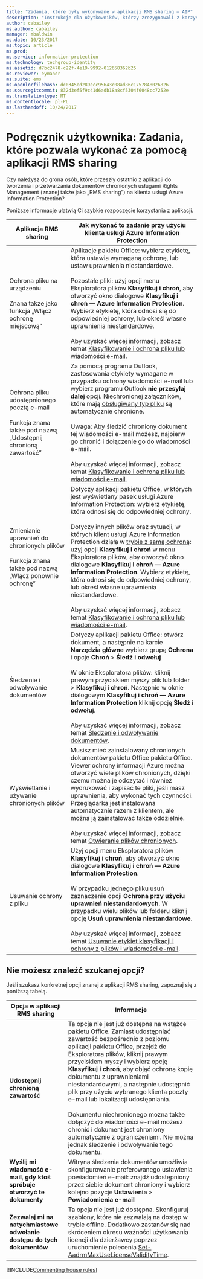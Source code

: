 ```yaml
---
title: "Zadania, które były wykonywane w aplikacji RMS sharing — AIP"
description: "Instrukcje dla użytkowników, którzy zrezygnowali z korzystania z aplikacji RMS sharing na rzecz klienta usługi Azure Information Protection."
author: cabailey
ms.author: cabailey
manager: mbaldwin
ms.date: 10/23/2017
ms.topic: article
ms.prod: 
ms.service: information-protection
ms.technology: techgroup-identity
ms.assetid: d7bc2478-c22f-4e19-9992-012658362b25
ms.reviewer: eymanor
ms.suite: ems
ms.openlocfilehash: dc0345ed289ecc95643c08ad86c1757848026826
ms.sourcegitcommit: 832d3ef5f9c41d6adb18a8cf5304f6048cc7252e
ms.translationtype: MT
ms.contentlocale: pl-PL
ms.lasthandoff: 10/24/2017
---
```

# <a name="user-guide-tasks-that-you-used-to-do-with-the-rms-sharing-application"></a>Podręcznik użytkownika: Zadania, które pozwala wykonać za pomocą aplikacji RMS sharing

Czy należysz do grona osób, które przeszły ostatnio z aplikacji do tworzenia i przetwarzania dokumentów chronionych usługami Rights Management (znanej także jako „RMS sharing”) na klienta usługi Azure Information Protection? 

Poniższe informacje ułatwią Ci szybkie rozpoczęcie korzystania z aplikacji.

|Aplikacja RMS sharing|Jak wykonać to zadanie przy użyciu klienta usługi Azure Information Protection
|-----------|--------------------|
|Ochrona pliku na urządzeniu <br /><br />Znana także jako funkcja „Włącz ochronę miejscową”|Aplikacje pakietu Office: wybierz etykietę, która ustawia wymaganą ochronę, lub ustaw uprawnienia niestandardowe.<br /><br />Pozostałe pliki: użyj opcji menu Eksploratora plików **Klasyfikuj i chroń**, aby otworzyć okno dialogowe **Klasyfikuj i chroń — Azure Information Protection**. Wybierz etykietę, która odnosi się do odpowiedniej ochrony, lub określ własne uprawnienia niestandardowe. <br /><br />Aby uzyskać więcej informacji, zobacz temat [Klasyfikowanie i ochrona pliku lub wiadomości e-mail](client-classify-protect.md).
|Ochrona pliku udostępnionego pocztą e-mail <br /><br />Funkcja znana także pod nazwą „Udostępnij chronioną zawartość”|Za pomocą programu Outlook, zastosowania etykiety wymagane w przypadku ochrony wiadomości e-mail lub wybierz programu Outlook **nie przesyłaj dalej** opcji. Niechronionej załączników, które mają [obsługiwany typ pliku](https://support.office.com/article/bb643d33-4a3f-4ac7-9770-fd50d95f58dc#FileTypesforIRM) są automatycznie chronione.<br /><br />Uwaga: Aby śledzić chroniony dokument tej wiadomości e-mail możesz, najpierw go chronić i dołączenie go do wiadomości e-mail.<br /><br />Aby uzyskać więcej informacji, zobacz temat [Klasyfikowanie i ochrona pliku lub wiadomości e-mail](client-classify-protect.md).
|Zmienianie uprawnień do chronionych plików <br /><br />Funkcja znana także pod nazwą „Włącz ponownie ochronę”|Dotyczy aplikacji pakietu Office, w których jest wyświetlany pasek usługi Azure Information Protection: wybierz etykietę, która odnosi się do odpowiedniej ochrony.<br /><br />Dotyczy innych plików oraz sytuacji, w których klient usługi Azure Information Protection działa w [trybie z samą ochroną](client-protection-only-mode.md): użyj opcji **Klasyfikuj i chroń** w menu Eksploratora plików, aby otworzyć okno dialogowe **Klasyfikuj i chroń — Azure Information Protection**. Wybierz etykietę, która odnosi się do odpowiedniej ochrony, lub określ własne uprawnienia niestandardowe.<br /><br />Aby uzyskać więcej informacji, zobacz temat [Klasyfikowanie i ochrona pliku lub wiadomości e-mail](client-classify-protect.md).
|Śledzenie i odwoływanie dokumentów|Dotyczy aplikacji pakietu Office: otwórz dokument, a następnie na karcie **Narzędzia główne** wybierz grupę **Ochrona** i opcje **Chroń** > **Śledź i odwołuj**<br /><br />W oknie Eksploratora plików: kliknij prawym przyciskiem myszy plik lub folder > **Klasyfikuj i chroń**. Następnie w oknie dialogowym **Klasyfikuj i chroń — Azure Information Protection** kliknij opcję **Śledź i odwołuj**. <br /><br />Aby uzyskać więcej informacji, zobacz temat [Śledzenie i odwoływanie dokumentów](client-track-revoke.md).
|Wyświetlanie i używanie chronionych plików|Musisz mieć zainstalowany chronionych dokumentów pakietu Office pakietu Office. Viewer ochrony informacji Azure można otworzyć wiele plików chronionych, dzięki czemu można je odczytać i również wydrukować i zapisać te pliki, jeśli masz uprawnienia, aby wykonać tych czynności. Przeglądarka jest instalowana automatycznie razem z klientem, ale można ją zainstalować także oddzielnie.<br /><br />Aby uzyskać więcej informacji, zobacz temat [Otwieranie plików chronionych](client-view-use-files.md).
|Usuwanie ochrony z pliku|Użyj opcji menu Eksploratora plików **Klasyfikuj i chroń**, aby otworzyć okno dialogowe **Klasyfikuj i chroń — Azure Information Protection**. <br /><br />W przypadku jednego pliku usuń zaznaczenie opcji **Ochrona przy użyciu uprawnień niestandardowych**. W przypadku wielu plików lub folderu kliknij opcję **Usuń uprawnienia niestandardowe**.<br /><br />Aby uzyskać więcej informacji, zobacz temat [Usuwanie etykiet klasyfikacji i ochrony z plików i wiadomości e-mail](client-remove-label-protection.md).|

## <a name="cant-find-the-option-youre-looking-for"></a>Nie możesz znaleźć szukanej opcji?

Jeśli szukasz konkretnej opcji znanej z aplikacji RMS sharing, zapoznaj się z poniższą tabelą.

|Opcja w aplikacji RMS sharing|Informacje
|-----------|--------------------|
|**Udostępnij chronioną zawartość**|Ta opcja nie jest już dostępna na wstążce pakietu Office. Zamiast udostępniać zawartość bezpośrednio z poziomu aplikacji pakietu Office, przejdź do Eksploratora plików, kliknij prawym przyciskiem myszy i wybierz opcję **Klasyfikuj i chroń**, aby objąć ochroną kopię dokumentu z uprawnieniami niestandardowymi, a następnie udostępnić plik przy użyciu wybranego klienta poczty e-mail lub lokalizacji udostępniania. <br /><br /> Dokumentu niechronionego można także dołączyć do wiadomości e-mail możesz chronić i dokument jest chroniony automatycznie z ograniczeniami. Nie można jednak śledzenie i odwoływanie tego dokumentu.
|**Wyślij mi wiadomość e-mail, gdy ktoś spróbuje otworzyć te dokumenty**|Witryna śledzenia dokumentów umożliwia skonfigurowanie preferowanego ustawienia powiadomień e-mail: znajdź udostępniony przez siebie dokument chroniony i wybierz kolejno pozycje **Ustawienia** > **Powiadomienia e-mail**
|**Zezwalaj mi na natychmiastowe odwołanie dostępu do tych dokumentów**|Ta opcja nie jest już dostępna. Skonfiguruj szablony, które nie zezwalają na dostęp w trybie offline. Dodatkowo zastanów się nad skróceniem okresu ważności użytkowania licencji dla dzierżawcy poprzez uruchomienie polecenia [Set-AadrmMaxUseLicenseValidityTime](/powershell/aadrm/vlatest/set-aadrmmaxuselicensevaliditytime).







[!INCLUDE[Commenting house rules](../includes/houserules.md)]  
